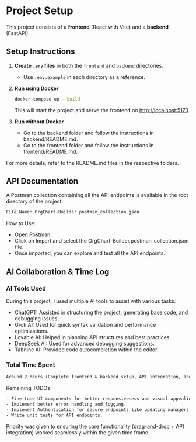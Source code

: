 # Project Setup

This project consists of a **frontend** (React with Vite) and a **backend** (FastAPI).

## Setup Instructions

1. **Create `.env` files** in both the `frontend` and `backend` directories.

   - Use `.env.example` in each directory as a reference.

2. **Run using Docker**

   ```sh
   docker compose up --build
   ```

   This will start the project and serve the frontend on <http://localhost:5173>.

3. **Run without Docker**
   - Go to the backend folder and follow the instructions in backend/README.md.
   - Go to the frontend folder and follow the instructions in frontend/README.md.

For more details, refer to the README.md files in the respective folders.

## API Documentation

A Postman collection containing all the API endpoints is available in the root directory of the project:

```txt
File Name: OrgChart-Builder.postman_collection.json
```

How to Use:

- Open Postman.
- Click on Import and select the OrgChart-Builder.postman_collection.json file.
- Once imported, you can explore and test all the API endpoints.

## AI Collaboration & Time Log

### AI Tools Used

During this project, I used multiple AI tools to assist with various tasks:

- ChatGPT: Assisted in structuring the project, generating base code, and debugging issues.
- Grok AI: Used for quick syntax validation and performance optimizations.
- Lovable AI: Helped in planning API structures and best practices.
- DeepSeek AI: Used for advanced debugging suggestions.
- Tabnine AI: Provided code autocompletion within the editor.

### Total Time Spent

```txt
Around 2 hours (Complete frontend & backend setup, API integration, and drag-and-drop functionality).
```

Remaining TODOs

```txt
- Fine-tune UI components for better responsiveness and visual appealing.
- Implement better error handling and logging.
- Implement Authentication for secure endpoints like updating managers.
- Write unit tests for API endpoints.
```

Priority was given to ensuring the core functionality (drag-and-drop + API integration) worked seamlessly within the given time frame.
